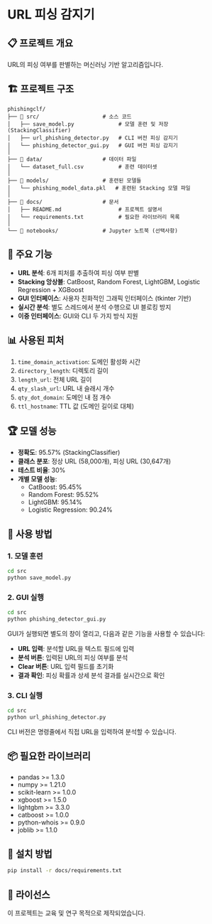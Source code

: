 # URL 피싱 감지기

## 📋 프로젝트 개요
URL의 피싱 여부를 판별하는 머신러닝 기반 알고리즘입니다.

## 🏗️ 프로젝트 구조
```
phishingclf/
├── 📁 src/                    # 소스 코드
│   ├── save_model.py              # 모델 훈련 및 저장 (StackingClassifier)
│   ├── url_phishing_detector.py   # CLI 버전 피싱 감지기
│   └── phishing_detector_gui.py   # GUI 버전 피싱 감지기
│
├── 📁 data/                   # 데이터 파일
│   └── dataset_full.csv           # 훈련 데이터셋
│
├── 📁 models/                 # 훈련된 모델들
│   └── phishing_model_data.pkl   # 훈련된 Stacking 모델 파일
│
├── 📁 docs/                   # 문서
│   ├── README.md                  # 프로젝트 설명서
│   └── requirements.txt           # 필요한 라이브러리 목록
│
└── 📁 notebooks/              # Jupyter 노트북 (선택사항)
```

## 🎯 주요 기능
- **URL 분석**: 6개 피처를 추출하여 피싱 여부 판별
- **Stacking 앙상블**: CatBoost, Random Forest, LightGBM, Logistic Regression + XGBoost
- **GUI 인터페이스**: 사용자 친화적인 그래픽 인터페이스 (tkinter 기반)
- **실시간 분석**: 별도 스레드에서 분석 수행으로 UI 블로킹 방지
- **이중 인터페이스**: GUI와 CLI 두 가지 방식 지원

## 📊 사용된 피처
1. `time_domain_activation`: 도메인 활성화 시간
2. `directory_length`: 디렉토리 길이
3. `length_url`: 전체 URL 길이
4. `qty_slash_url`: URL 내 슬래시 개수
5. `qty_dot_domain`: 도메인 내 점 개수
6. `ttl_hostname`: TTL 값 (도메인 길이로 대체)

## 🏆 모델 성능
- **정확도**: 95.57% (StackingClassifier)
- **클래스 분포**: 정상 URL (58,000개), 피싱 URL (30,647개)
- **테스트 비율**: 30%
- **개별 모델 성능**:
  - CatBoost: 95.45%
  - Random Forest: 95.52%
  - LightGBM: 95.14%
  - Logistic Regression: 90.24%

## 🚀 사용 방법

### 1. 모델 훈련
```bash
cd src
python save_model.py
```

### 2. GUI 실행
```bash
cd src
python phishing_detector_gui.py
```

GUI가 실행되면 별도의 창이 열리고, 다음과 같은 기능을 사용할 수 있습니다:
- **URL 입력**: 분석할 URL을 텍스트 필드에 입력
- **분석 버튼**: 입력된 URL의 피싱 여부를 분석
- **Clear 버튼**: URL 입력 필드를 초기화
- **결과 확인**: 피싱 확률과 상세 분석 결과를 실시간으로 확인

### 3. CLI 실행
```bash
cd src
python url_phishing_detector.py
```

CLI 버전은 명령줄에서 직접 URL을 입력하여 분석할 수 있습니다.

## 📦 필요한 라이브러리
- pandas >= 1.3.0
- numpy >= 1.21.0
- scikit-learn >= 1.0.0
- xgboost >= 1.5.0
- lightgbm >= 3.3.0
- catboost >= 1.0.0
- python-whois >= 0.9.0
- joblib >= 1.1.0

## 🔧 설치 방법
```bash
pip install -r docs/requirements.txt
```

## 📝 라이선스
이 프로젝트는 교육 및 연구 목적으로 제작되었습니다.

